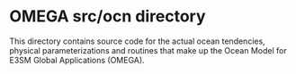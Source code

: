 # OMEGA src/ocn directory

This directory contains source code for the actual
ocean tendencies, physical parameterizations and
routines that make up the Ocean Model for E3SM Global
Applications (OMEGA).
